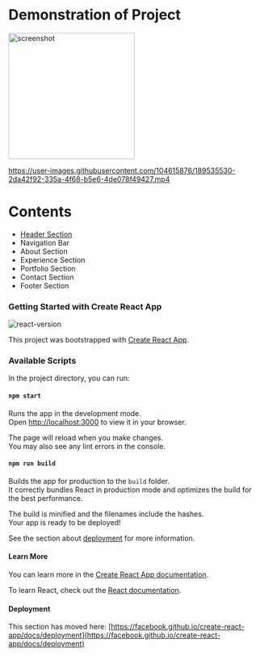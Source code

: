 # **Demonstration of Project**

<img src="https://user-images.githubusercontent.com/104615876/189535362-11144347-07ac-4a7d-8267-aa115f923826.jpg" alt="screenshot" height="250" />

https://user-images.githubusercontent.com/104615876/189535530-2da42f92-335a-4f68-b5e6-4de078f49427.mp4

# **Contents**

<ul>
    <li><a href="./src/components/header">Header Section</a></li>
    <li>Navigation Bar</li>
    <li>About Section</li>
    <li>Experience Section</li>
    <li>Portfolio Section</li>
    <li>Contact Section</li>
    <li>Footer Section</li>
</ul>

### Getting Started with Create React App
![react-version](https://user-images.githubusercontent.com/104615876/189540317-b5c49c8e-fdad-42cb-ac48-11dc95d34367.png)

This project was bootstrapped with [Create React App](https://github.com/facebook/create-react-app).

### Available Scripts

In the project directory, you can run:

#### `npm start`

Runs the app in the development mode.\
Open [http://localhost:3000](http://localhost:3000) to view it in your browser.

The page will reload when you make changes.\
You may also see any lint errors in the console.

#### `npm run build`

Builds the app for production to the `build` folder.\
It correctly bundles React in production mode and optimizes the build for the best performance.

The build is minified and the filenames include the hashes.\
Your app is ready to be deployed!

See the section about [deployment](https://facebook.github.io/create-react-app/docs/deployment) for more information.
#### Learn More

You can learn more in the [Create React App documentation](https://facebook.github.io/create-react-app/docs/getting-started).

To learn React, check out the [React documentation](https://reactjs.org/).

#### Deployment

This section has moved here: [https://facebook.github.io/create-react-app/docs/deployment](https://facebook.github.io/create-react-app/docs/deployment)
